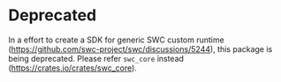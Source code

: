# Deprecated

In a effort to create a SDK for generic SWC custom runtime (https://github.com/swc-project/swc/discussions/5244), this package is being deprecated. Please refer `swc_core` instead (https://crates.io/crates/swc_core).